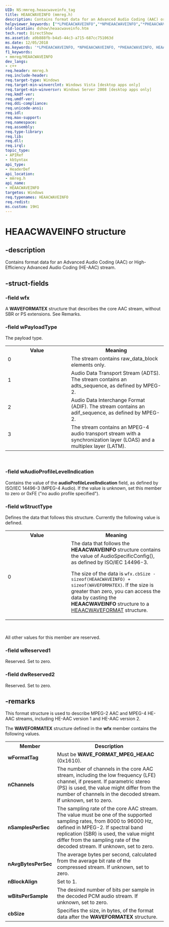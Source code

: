 ```yaml
---
UID: NS:mmreg.heaacwaveinfo_tag
title: HEAACWAVEINFO (mmreg.h)
description: Contains format data for an Advanced Audio Coding (AAC) or High-Efficiency Advanced Audio Coding (HE-AAC) stream.helpviewer_keywords: ["*LPHEAACWAVEINFO","*NPHEAACWAVEINFO","*PHEAACWAVEINFO","HEAACWAVEINFO","HEAACWAVEINFO structure [DirectShow]","PHEAACWAVEINFO","PHEAACWAVEINFO structure pointer [DirectShow]","dshow.heaacwaveinfo","heaacwaveinfo_tag","mmreg/HEAACWAVEINFO","mmreg/PHEAACWAVEINFO"]
old-location: dshow\heaacwaveinfo.htm
tech.root: DirectShow
ms.assetid: a9b888fb-b4a5-44c3-a715-687cc751063d
ms.date: 12/05/2018
ms.keywords: '*LPHEAACWAVEINFO, *NPHEAACWAVEINFO, *PHEAACWAVEINFO, HEAACWAVEINFO, HEAACWAVEINFO structure [DirectShow], PHEAACWAVEINFO, PHEAACWAVEINFO structure pointer [DirectShow], dshow.heaacwaveinfo, heaacwaveinfo_tag, mmreg/HEAACWAVEINFO, mmreg/PHEAACWAVEINFO'
f1_keywords:
- mmreg/HEAACWAVEINFO
dev_langs:
- c++
req.header: mmreg.h
req.include-header: 
req.target-type: Windows
req.target-min-winverclnt: Windows Vista [desktop apps only]
req.target-min-winversvr: Windows Server 2008 [desktop apps only]
req.kmdf-ver: 
req.umdf-ver: 
req.ddi-compliance: 
req.unicode-ansi: 
req.idl: 
req.max-support: 
req.namespace: 
req.assembly: 
req.type-library: 
req.lib: 
req.dll: 
req.irql: 
topic_type:
- APIRef
- kbSyntax
api_type:
- HeaderDef
api_location:
- mmreg.h
api_name:
- HEAACWAVEINFO
targetos: Windows
req.typenames: HEAACWAVEINFO
req.redist: 
ms.custom: 19H1
---
```


# HEAACWAVEINFO structure


## -description


Contains format data for an Advanced Audio Coding (AAC) or High-Efficiency Advanced Audio Coding (HE-AAC) stream.


## -struct-fields




### -field wfx

A <b>WAVEFORMATEX</b> structure that describes the core AAC stream,
 without SBR or PS extensions. See Remarks.




### -field wPayloadType

The payload type.

<table>
<tr>
<th>Value</th>
<th>Meaning</th>
</tr>
<tr>
<td width="40%">
<dl>
<dt>0</dt>
</dl>
</td>
<td width="60%">
The stream contains raw_data_block elements only.


</td>
</tr>
<tr>
<td width="40%">
<dl>
<dt>1</dt>
</dl>
</td>
<td width="60%">
Audio Data Transport Stream (ADTS). The stream contains an adts_sequence, as defined by MPEG-2.


</td>
</tr>
<tr>
<td width="40%">
<dl>
<dt>2</dt>
</dl>
</td>
<td width="60%">
Audio Data Interchange Format (ADIF). The stream contains an adif_sequence, as defined by MPEG-2.


</td>
</tr>
<tr>
<td width="40%">
<dl>
<dt>3</dt>
</dl>
</td>
<td width="60%">
The stream contains an MPEG-4 audio transport stream with a synchronization layer (LOAS) and a multiplex layer (LATM).


</td>
</tr>
</table>
 


### -field wAudioProfileLevelIndication

Contains the value of the <b>audioProfileLevelIndication</b> field, as defined by ISO/IEC 14496-3 (MPEG-4 Audio). If the value is unknown, set this member to zero or 0xFE ("no audio profile specified").


### -field wStructType

Defines the data that follows this structure. Currently the following value is defined.

<table>
<tr>
<th>Value</th>
<th>Meaning</th>
</tr>
<tr>
<td width="40%">
<dl>
<dt>0</dt>
</dl>
</td>
<td width="60%">
The data that follows the <b>HEAACWAVEINFO</b> structure contains the value of AudioSpecificConfig(), as defined by ISO/IEC 14496-3. 

The size of the data is <code>wfx.cbSize - sizeof(HEAACWAVEINFO) + sizeof(WAVEFORMATEX)</code>. If the size is greater than zero, you can access the data by casting the <b>HEAACWAVEINFO</b> structure to a <a href="https://docs.microsoft.com/windows/desktop/api/mmreg/ns-mmreg-heaacwaveformat">HEAACWAVEFORMAT</a> structure.

</td>
</tr>
</table>
 

All other values for this member are reserved.


### -field wReserved1

Reserved. Set to zero.


### -field dwReserved2

Reserved. Set to zero.


## -remarks



This format structure is used to describe MPEG-2 AAC and MPEG-4 HE-AAC streams, including HE-AAC version 1 and HE-AAC version 2.

The <b>WAVEFORMATEX</b> structure defined in the <b>wfx</b> member contains the following values.



<table>
<tr>
<th>Member</th>
<th>Description</th>
</tr>
<tr>
<td><b>wFormatTag</b></td>
<td>Must be <b>WAVE_FORMAT_MPEG_HEAAC</b> (0x1610).</td>
</tr>
<tr>
<td><b>nChannels</b></td>
<td>The number of channels in the core AAC stream, including the low frequency (LFE) channel, if present.
 If parametric stereo (PS) 
 is used, the value might differ from the number of channels in the decoded stream. If unknown, set to zero.</td>
</tr>
<tr>
<td><b>nSamplesPerSec</b></td>
<td>The sampling rate of the core AAC stream. The value must be one of the supported
 sampling rates, from 8000 to 96000 Hz, defined in MPEG-2.  If spectral band replication (SBR) is used, the value might differ from the sampling rate of the decoded stream. If unknown, set to zero.</td>
</tr>
<tr>
<td><b>nAvgBytesPerSec</b></td>
<td>The average bytes per second, calculated from the average bit rate of
 the compressed stream. If unknown, set to zero.</td>
</tr>
<tr>
<td><b>nBlockAlign</b></td>
<td>Set to 1.</td>
</tr>
<tr>
<td><b>wBitsPerSample</b></td>
<td>The desired number of bits per sample in the decoded PCM audio stream. If unknown, set to zero.</td>
</tr>
<tr>
<td><b>cbSize</b></td>
<td>Specifies the size, in bytes, of the format data after the <b>WAVEFORMATEX</b> structure.</td>
</tr>
</table>
 





